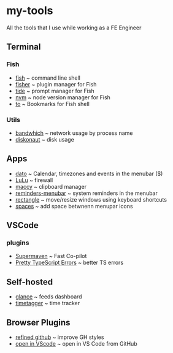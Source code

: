 # my-tools
All the tools that I use while working as a FE Engineer

## Terminal


### Fish

- [fish](https://github.com/fish-shell/fish-shell) ~ command line shell
- [fisher](https://github.com/jorgebucaran/fisher) ~ plugin manager for Fish
- [tide](https://github.com/IlanCosman/tide) ~ prompt manager for Fish
- [nvm](https://github.com/jorgebucaran/nvm.fish) ~ node version manager for Fish
- [to](https://github.com/joehillen/to-fish) ~ Bookmarks for Fish shell 


### Utils
- [bandwhich](https://github.com/imsnif/bandwhich) ~ network usage by process name
- [diskonaut](https://github.com/imsnif/diskonaut) ~ disk usage


## Apps

- [dato](https://apps.apple.com/br/app/dato/id1470584107) ~ Calendar, timezones and events in the menubar ($)
- [LuLu](https://github.com/objective-see/LuLu) ~ firewall
- [maccy](https://github.com/p0deje/Maccy) ~ clipboard manager
- [reminders-menubar](https://github.com/DamascenoRafael/reminders-menubar) ~ system reminders in the menubar
- [rectangle](https://rectangleapp.com/) ~ move/resize windows using keyboard shortcuts
- [spaces](https://apps.apple.com/us/app/spaced/id1666327168) ~ add space betwnenn menupar icons


## VSCode

### plugins 

- [Supermaven](https://supermaven.com/) ~ Fast Co-pilot
- [Pretty TypeScript Errors](https://github.com/yoavbls/pretty-ts-errors) ~ better TS errors


## Self-hosted

- [glance](https://github.com/glanceapp/glance) ~ feeds dashboard
- [timetagger](https://github.com/almarklein/timetagger) ~ time tracker

## Browser Plugins

- [refined github](https://github.com/refined-github/refined-github) ~ improve GH styles
- [open in VScode](https://chromewebstore.google.com/detail/open-in-vscode/pfakkjlkpobjeghlgipljkjmbgcanpji) ~ open in VS Code from GitHub
